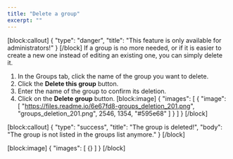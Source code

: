 ```yaml
---
title: "Delete a group"
excerpt: ""
---
```

[block:callout]
{
  "type": "danger",
  "title": "This feature is only available for administrators!"
}
[/block]
If a group is no more needed, or if it is easier to create a new one instead of editing an existing one, you can simply delete it.

1. In the Groups tab, click the name of the group you want to delete.
2. Click the **Delete this group** button.
3. Enter the name of the group to confirm its deletion.
4. Click on the **Delete group** button. 
[block:image]
{
  "images": [
    {
      "image": [
        "https://files.readme.io/6e67fd8-groups_deletion_201.png",
        "groups_deletion_201.png",
        2546,
        1354,
        "#595e68"
      ]
    }
  ]
}
[/block]

[block:callout]
{
  "type": "success",
  "title": "The group is deleted!",
  "body": "The group is not listed in the groups list anymore."
}
[/block]

[block:image]
{
  "images": [
    {}
  ]
}
[/block]